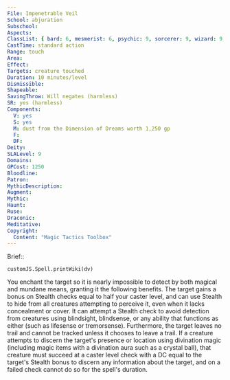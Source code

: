 ```yaml
---
File: Impenetrable Veil
School: abjuration
Subschool: 
Aspects: 
ClassList: { bard: 6, mesmerist: 6, psychic: 9, sorcerer: 9, wizard: 9, spiritualist: 6, witch: 9 }
CastTime: standard action
Range: touch
Area: 
Effect: 
Targets: creature touched
Duration: 10 minutes/level
Dismissible: 
Shapeable: 
SavingThrow: Will negates (harmless)
SR: yes (harmless)
Components:
  V: yes
  S: yes
  M: dust from the Dimension of Dreams worth 1,250 gp
  F: 
  DF: 
Deity: 
SLALevel: 9
Domains: 
GPCost: 1250
Bloodline: 
Patron: 
MythicDescription: 
Augment: 
Mythic: 
Haunt: 
Ruse: 
Draconic: 
Meditative: 
Copyright:
  Content: "Magic Tactics Toolbox"
---
```

Brief:: 

```dataviewjs
customJS.Spell.printWiki(dv)
```

You enchant the target so it is nearly impossible to detect by both magical and mundane means, granting it the following benefits. The target gains a bonus on Stealth checks equal to half  your caster level, and can use Stealth to hide from all creatures attempting to perceive it, even when it lacks concealment or cover. It can attempt a Stealth check to avoid detection from creatures using blindsight, blindsense, or any ability that functions as either (such as lifesense or tremorsense). Furthermore, the target leaves no trail and cannot be tracked unless it chooses to leave a trail. If a creature attempts to discern the target's presence or location using divination magic (including magic items with a divination aura such as a crystal ball), that creature must succeed at a caster level check with a DC equal to the target's Stealth bonus to discern any information about the target, and on a failed check cannot do so for the spell's duration.

